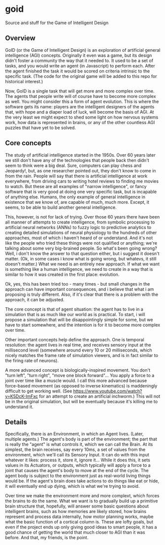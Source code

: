 # goid
Source and stuff for the Game of Intelligent Design

Overview
--------
GoID (or the Game of Intelligent Design) is an exploration of artificial general intelligence (AGI) concepts. 
Originally it even was a game, but its design didn't foster a community the way that it needed to. It used to be a set 
of tasks, and you would write an agent (in Javascript) to perform each. After the agent finished the task it would be 
scored on criteria intrinsic to the specific task. (The code for the original game will be added to this repo for 
historical interest.)

Now, GoID is a single task that will get more and more complex over time. The agents that people write will of course 
have to become more complex as well. You might consider this a form of agent evolution. This is where the software 
gets its name: players are the intelligent designers of the agents that, with hope and a diaper load of luck, will 
become the basis of AGI. At the very least we might expect to shed some light on how nervous systems work, how data is 
represented in brains, or any of the other countless AGI puzzles that have yet to be solved.

Core concepts
-------------
The study of artificial intelligence started in the 1950s. Over 60 years later we still don't have any of the 
technologies that people back then didn't seem to think were a big deal. Sure, computers can play chess and Jeopardy!, 
but, as one researcher pointed out, they don't know to come in from the rain. People will say that there is artificial 
intelligence at work everywhere, from driving cars to writing hotel reviews to finding me movies to watch. But these 
are all examples of "narrow intelligence", or fancy software that is very good at doing one very specific task, but is 
incapable of anything else. Humans, the only example of general intelligence in existence that we know of, are capable 
of much, much more. Except, it seems, to be able to build another general intelligence.

This, however, is not for lack of trying. Over those 60 years there have been all manner of attempts to create 
intelligence, from symbolic processing to artificial neural networks (ANNs) to fuzzy logic to predictive analytics to 
creating detailed simulations of neural physiology to the hundreds of other approaches, most of which i haven't heard 
of or understand. And it's not like the people who tried these things were not qualified or anything; we're talking 
about some very big-brained people. So what's been going wrong? Well, i don't know the answer to that question either, 
but i suggest it doesn't matter. (Ok, in some cases i know what is going wrong, but whatevs, it still doesn't matter.) 
What we need is an entirely new approach. If what we want is something like a human intelligence, we need to create in 
a way that is similar to how it was created in the first place: evolution.

Ok, yes, this has been tried too - many times - but small changes in the approach can have important consequences, and 
i believe that what i am proposing is truly different. Also, if it's clear that there is a problem with the approach, 
it can be adjusted.

The core concept is that of agent situation: the agent has to live in a simulation that is as much like our world as 
is practical. To start, i will propose a simulation that will be disappointingly simple for some, but we have to start 
somewhere, and the intention is for it to become more complex over time.

Other important concepts help define the approach. One is temporal resolution: the agent lives in real time, and 
receives sensory input at the millisecond level (somewhere around every 10 or 20 milliseconds, which nicely matches 
the frame rate of simulation viewers, and is in fact similar to the firing rate of neurons).

A more advanced concept is biologically-inspired movement. You don't "turn left", "turn right", "move one block 
forward"... You apply a force to a joint over time like a muscle would. I call this more advanced because force-based 
movement (as opposed to inverse kinematics) is maddeningly difficult to get working well. (See 
https://www.youtube.com/watch?v=K5DcK-ImFxc for an attempt to create an artificial inchworm.) This will not be in the 
original simulation, but will be eventually because it's killing me to understand it.

Details
-------
Specifically, there is an Environment, in which an Agent lives. (Later, multiple agents.) The agent's body is part of 
the environment; the part that is really the "agent" is what controls it, which we can call the Brain. At its 
simplest, the brain receives, say every 10ms, a set of values from the environment, which we'll call its Sensory 
Input. It can do with this input whatever it likes: process it, store it, ignore it... While it does this, it sets 
values in its Actuators, or outputs, which typically will apply a force to a joint that causes the agent's body to 
move at the end of the cycle. The agent body is subject to the environment just as real-world living things would be. 
If the agent's brain does take actions to do things like eat or hide, it will eventually end up dying, which is what 
we're trying to avoid.

Over time we make the environment more and more complext, which forces the brains to do the same. What we want is to 
gradually build up a primitive brain structure that, hopefully, will answer some basic questions about intelligent 
brains, such as how memories are likely stored, how brains represent and process data internally, how motor planning 
works, maybe what the basic function of a cortical column is. These are lofty goals, but even if the project ends up 
only giving good ideas to smart people, it has a good chance of getting the world that much closer to AGI than it was 
before. And that, my friends, is the point.

